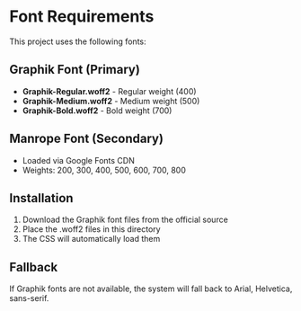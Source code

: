 # Font Requirements

This project uses the following fonts:

## Graphik Font (Primary)

- **Graphik-Regular.woff2** - Regular weight (400)
- **Graphik-Medium.woff2** - Medium weight (500)
- **Graphik-Bold.woff2** - Bold weight (700)

## Manrope Font (Secondary)

- Loaded via Google Fonts CDN
- Weights: 200, 300, 400, 500, 600, 700, 800

## Installation

1. Download the Graphik font files from the official source
2. Place the .woff2 files in this directory
3. The CSS will automatically load them

## Fallback

If Graphik fonts are not available, the system will fall back to Arial, Helvetica, sans-serif.
